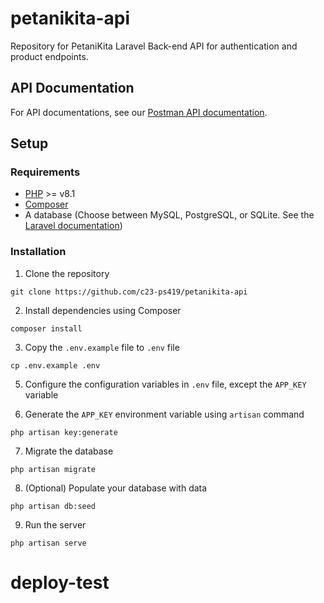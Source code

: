 # petanikita-api

Repository for PetaniKita Laravel Back-end API for authentication and product endpoints.

## API Documentation

For API documentations, see our [Postman API documentation](https://www.postman.com/petanikita/workspace/petanikita-workspace).

## Setup

### Requirements

- [PHP](https://www.php.net/manual/en/install.php) >= v8.1
- [Composer](https://getcomposer.org)
- A database (Choose between MySQL, PostgreSQL, or SQLite. See
  the [Laravel documentation](https://laravel.com/docs/10.x/database))

### Installation

1. Clone the repository

```shell
git clone https://github.com/c23-ps419/petanikita-api
```

2. Install dependencies using Composer

```shell
composer install
```

3. Copy the `.env.example` file to `.env` file

```shell
cp .env.example .env
```

5. Configure the configuration variables in `.env` file, except the `APP_KEY` variable

6. Generate the `APP_KEY` environment variable using `artisan` command

```shell
php artisan key:generate
```

7. Migrate the database

```shell
php artisan migrate
```

8. (Optional) Populate your database with data

```shell
php artisan db:seed
```

9. Run the server

```shell
php artisan serve
```
# deploy-test
